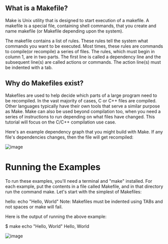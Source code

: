 ## What is a Makefile?
Make is Unix utility that is designed to start execution of a makefile. A makefile is a special file, containing shell commands, that you create and name makefile (or Makefile depending upon the system). 

The makefile contains a list of rules. These rules tell the system what commands you want to be executed. Most times, these rules are commands to compile(or recompile) a series of files. The rules, which must begin in column 1, are in two parts. The first line is called a dependency line and the subsequent line(s) are called actions or commands. The action line(s) must be indented with a tab.


## Why do Makefiles exist?
Makefiles are used to help decide which parts of a large program need to be recompiled. In the vast majority of cases, C or C++ files are compiled. Other languages typically have their own tools that serve a similar purpose as Make. Make can also be used beyond compilation too, when you need a series of instructions to run depending on what files have changed. This tutorial will focus on the C/C++ compilation use case.

Here's an example dependency graph that you might build with Make. If any file's dependencies changes, then the file will get recompiled:

![image](https://user-images.githubusercontent.com/105078661/221159501-0d913895-72f3-4631-8dfa-58580b7c4502.png)

# Running the Examples
To run these examples, you'll need a terminal and "make" installed. For each example, put the contents in a file called Makefile, and in that directory run the command make. Let's start with the simplest of Makefiles:

hello:
	echo "Hello, World"
Note: Makefiles must be indented using TABs and not spaces or make will fail.

Here is the output of running the above example:

$ make
echo "Hello, World"
Hello, World

![image](https://user-images.githubusercontent.com/105078661/221160868-4cac844e-fafc-4ac6-8c02-69b034c86582.png)
